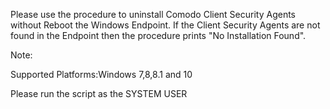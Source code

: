 Please use the procedure to uninstall Comodo Client Security Agents without Reboot the Windows Endpoint. If the Client Security Agents are not found in the Endpoint then the procedure prints "No Installation Found".

Note:

Supported Platforms:Windows 7,8,8.1 and 10

Please run the script as the SYSTEM USER